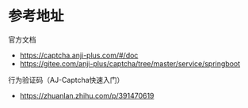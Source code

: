 # 参考地址
官方文档
- https://captcha.anji-plus.com/#/doc
- https://gitee.com/anji-plus/captcha/tree/master/service/springboot

行为验证码（AJ-Captcha快速入门）
- https://zhuanlan.zhihu.com/p/391470619
